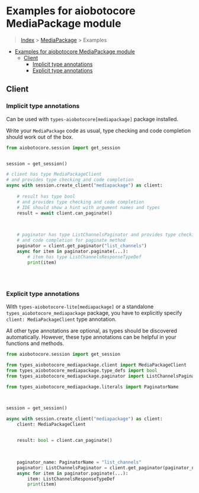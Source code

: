 <a id="examples-for-aiobotocore-mediapackage-module"></a>

# Examples for aiobotocore MediaPackage module

> [Index](../README.md) > [MediaPackage](./README.md) > Examples

- [Examples for aiobotocore MediaPackage module](#examples-for-aiobotocore-mediapackage-module)
  - [Client](#client)
    - [Implicit type annotations](#implicit-type-annotations)
    - [Explicit type annotations](#explicit-type-annotations)

<a id="client"></a>

## Client

<a id="implicit-type-annotations"></a>

### Implicit type annotations

Can be used with `types-aiobotocore[mediapackage]` package installed.

Write your `MediaPackage` code as usual, type checking and code completion
should work out of the box.

```python
from aiobotocore.session import get_session


session = get_session()

# client has type MediaPackageClient
# and provides type checking and code completion
async with session.create_client("mediapackage") as client:
    
    # result has type bool
    # and provides type checking and code completion
    # IDE should show a hint with argument names and types
    result = await client.can_paginate()
    

    
    # paginator has type ListChannelsPaginator and provides type checking
    # and code completion for paginate method
    paginator = client.get_paginator("list_channels")
    async for item in paginator.paginate(...):
        # item has type ListChannelsResponseTypeDef
        print(item)
    

    
```

<a id="explicit-type-annotations"></a>

### Explicit type annotations

With `types-aiobotocore-lite[mediapackage]` or a standalone
`types_aiobotocore_mediapackage` package, you have to explicitly specify
`client: MediaPackageClient` type annotation.

All other type annotations are optional, as types should be discovered
automatically. However, these type annotations can be helpful in your functions
and methods.

```python
from aiobotocore.session import get_session

from types_aiobotocore_mediapackage.client import MediaPackageClient
from types_aiobotocore_mediapackage.type_defs import bool
from types_aiobotocore_mediapackage.paginator import ListChannelsPaginator

from types_aiobotocore_mediapackage.literals import PaginatorName



session = get_session()

async with session.create_client("mediapackage") as client:
    client: MediaPackageClient

    
    result: bool = client.can_paginate()
    

    
    paginator_name: PaginatorName = "list_channels"
    paginator: ListChannelsPaginator = client.get_paginator(paginator_name)
    async for item in paginator.paginate(...):
        item: ListChannelsResponseTypeDef
        print(item)
    

    
```
